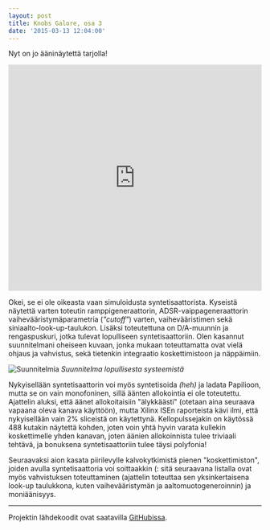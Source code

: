 ```yaml
---
layout: post
title: Knobs Galore, osa 3
date: '2015-03-13 12:04:00'
---
```


Nyt on jo ääninäytettä tarjolla!

<iframe width="100%" height="450" scrolling="no" frameborder="no" src="https://w.soundcloud.com/player/?url=https%3A//api.soundcloud.com/tracks/195661180&amp;auto_play=false&amp;hide_related=false&amp;show_comments=true&amp;show_user=true&amp;show_reposts=false&amp;visual=true"></iframe>

Okei, se ei ole oikeasta vaan simuloidusta syntetisaattorista. Kyseistä näytettä varten toteutin ramppigeneraattorin, ADSR-vaippageneraattorin vaihevääristymäparametria (*"cutoff"*) varten, vaihevääristimen sekä siniaalto-look-up-taulukon. Lisäksi toteutettuna on D/A-muunnin ja rengaspuskuri, jotka tulevat lopulliseen syntetisaattoriin. Olen kasannut suunnitelmani oheiseen kuvaan, jonka mukaan toteuttamatta ovat vielä ohjaus ja vahvistus, sekä tietenkin integraatio koskettimistoon ja näppäimiin.

![Suunnitelmia](http://i.imgur.com/JEhXoJF.png)
*Suunnitelma lopullisesta systeemistä*

Nykyisellään syntetisaattorin voi myös syntetisoida *(heh)* ja ladata Papilioon, mutta se on vain monofoninen, sillä äänten allokointia ei ole toteutettu. Ajattelin aluksi, että äänet allokoitaisiin "älykkäästi" (otetaan aina seuraava vapaana oleva kanava käyttöön), mutta Xilinx ISEn raporteista kävi ilmi, että nykyisellään vain 2% sliceistä on käytettynä. Kellopulssejakin on käytössä 488 kutakin näytettä kohden, joten voin yhtä hyvin varata kullekin koskettimelle yhden kanavan, joten äänien allokoinnista tulee triviaali tehtävä, ja bonuksena syntetisaattoriin tulee täysi polyfonia!

Seuraavaksi aion kasata piirilevylle kalvokytkimistä pienen "koskettimiston", joiden avulla syntetisaattoria voi soittaakkin (: sitä seuraavana listalla ovat myös vahvistuksen toteuttaminen (ajattelin toteuttaa sen yksinkertaisena look-up taulukkona, kuten vaihevääristymän ja aaltomuotogeneroinnin) ja moniäänisyys.

---

Projektin lähdekoodit ovat saatavilla [GitHubissa](https://github.com/hacklabmikkeli/knobs-galore/).